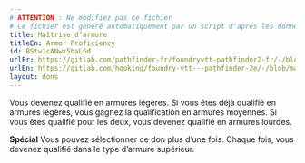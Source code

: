 ```yaml
---
# ATTENTION : Ne modifiez pas ce fichier
# Ce fichier est généré automatiquement par un script d'après les données du module Foundry VTT officiel et de sa traduction
title: Maîtrise d’armure
titleEn: Armor Proficiency
id: BStw1cANwx5baL6d
urlFr: https://gitlab.com/pathfinder-fr/foundryvtt-pathfinder2-fr/-/blob/master/data/feats/BStw1cANwx5baL6d.htm
urlEn: https://gitlab.com/hooking/foundry-vtt---pathfinder-2e/-/blob/master/packs/data/feats.db/armor-proficiency.json
layout: dons
---
```

Vous devenez qualifié en armures légères. Si vous êtes déjà qualifié en armures légères, vous gagnez la qualification en armures moyennes. Si vous êtes qualifié pour les deux, vous devenez qualifié en armures lourdes.

**Spécial** Vous pouvez sélectionner ce don plus d’une fois. Chaque fois, vous devenez qualifié dans le type d’armure supérieur.
